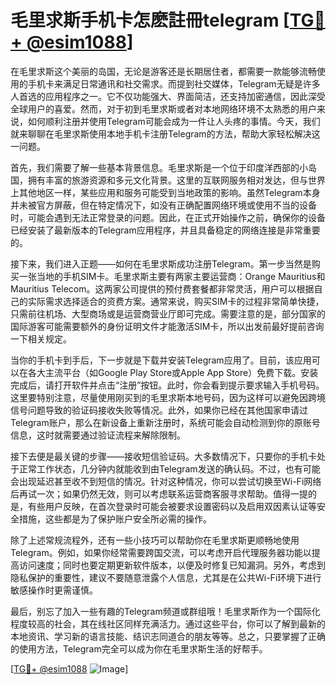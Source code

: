 # 毛里求斯手机卡怎麽註冊telegram [[TG💪+ @esim1088](https://t.me/s/esim1088)]

在毛里求斯这个美丽的岛国，无论是游客还是长期居住者，都需要一款能够流畅使用的手机卡来满足日常通讯和社交需求。而提到社交媒体，Telegram无疑是许多人首选的应用程序之一。它不仅功能强大、界面简洁，还支持加密通信，因此深受全球用户的喜爱。然而，对于初到毛里求斯或者对本地网络环境不太熟悉的用户来说，如何顺利注册并使用Telegram可能会成为一件让人头疼的事情。今天，我们就来聊聊在毛里求斯使用本地手机卡注册Telegram的方法，帮助大家轻松解决这一问题。

首先，我们需要了解一些基本背景信息。毛里求斯是一个位于印度洋西部的小岛国，拥有丰富的旅游资源和多元文化背景。这里的互联网服务相对发达，但与世界上其他地区一样，某些应用和服务可能受到当地政策的影响。虽然Telegram本身并未被官方屏蔽，但在特定情况下，如没有正确配置网络环境或使用不当的设备时，可能会遇到无法正常登录的问题。因此，在正式开始操作之前，确保你的设备已经安装了最新版本的Telegram应用程序，并且具备稳定的网络连接是非常重要的。

接下来，我们进入正题——如何在毛里求斯成功注册Telegram。第一步当然是购买一张当地的手机SIM卡。毛里求斯主要有两家主要运营商：Orange Mauritius和Mauritius Telecom。这两家公司提供的预付费套餐都非常灵活，用户可以根据自己的实际需求选择适合的资费方案。通常来说，购买SIM卡的过程非常简单快捷，只需前往机场、大型商场或是运营商营业厅即可完成。需要注意的是，部分国家的国际游客可能需要额外的身份证明文件才能激活SIM卡，所以出发前最好提前咨询一下相关规定。

当你的手机卡到手后，下一步就是下载并安装Telegram应用了。目前，该应用可以在各大主流平台（如Google Play Store或Apple App Store）免费下载。安装完成后，请打开软件并点击“注册”按钮。此时，你会看到提示要求输入手机号码。这里要特别注意，尽量使用刚买到的毛里求斯本地号码，因为这样可以避免因跨境信号问题导致的验证码接收失败等情况。此外，如果你已经在其他国家申请过Telegram账户，那么在新设备上重新注册时，系统可能会自动检测到你的原账号信息，这时就需要通过验证流程来解除限制。

接下去便是最关键的步骤——接收短信验证码。大多数情况下，只要你的手机卡处于正常工作状态，几分钟内就能收到由Telegram发送的确认码。不过，也有可能会出现延迟甚至收不到短信的情况。针对这种情况，你可以尝试切换至Wi-Fi网络后再试一次；如果仍然无效，则可以考虑联系运营商客服寻求帮助。值得一提的是，有些用户反映，在首次登录时可能会被要求设置密码以及启用双因素认证等安全措施，这些都是为了保护账户安全所必需的操作。

除了上述常规流程外，还有一些小技巧可以帮助你在毛里求斯更顺畅地使用Telegram。例如，如果你经常需要跨国交流，可以考虑开启代理服务器功能以提高访问速度；同时也要定期更新软件版本，以便及时修复已知漏洞。另外，考虑到隐私保护的重要性，建议不要随意泄露个人信息，尤其是在公共Wi-Fi环境下进行敏感操作时更需谨慎。

最后，别忘了加入一些有趣的Telegram频道或群组哦！毛里求斯作为一个国际化程度较高的社会，其在线社区同样充满活力。通过这些平台，你可以了解到最新的本地资讯、学习新的语言技能、结识志同道合的朋友等等。总之，只要掌握了正确的使用方法，Telegram完全可以成为你在毛里求斯生活的好帮手。

[[TG💪+ @esim1088](https://t.me/s/esim1088) ![Image](https://i.postimg.cc/4NQfJmqS/Snipaste-2025-05-13-00-14-12.png)]